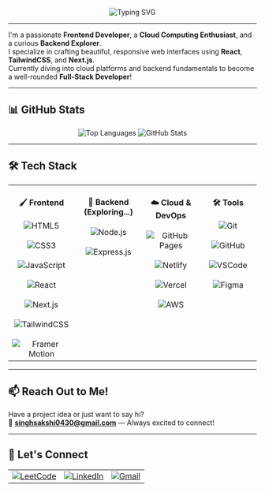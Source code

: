 <p align="center">
  <img src="https://readme-typing-svg.demolab.com?font=Segoe%20UI&size=28&duration=3000&pause=1000&color=1E90FF&center=true&vCenter=true&width=500&lines=Hey+there%2C+Sakshi+this+side!+%F0%9F%91%8B" alt="Typing SVG" />
</p>

---

I'm a passionate **Frontend Developer**, a **Cloud Computing Enthusiast**, and a curious **Backend Explorer**.  
I specialize in crafting beautiful, responsive web interfaces using **React**, **TailwindCSS**, and **Next.js**.  
Currently diving into cloud platforms and backend fundamentals to become a well-rounded **Full-Stack Developer**!

---

## 📊 GitHub Stats

<p align="center">
  <img src="https://github-readme-stats.vercel.app/api/top-langs/?username=Sakshi-Void&layout=compact&theme=tokyonight" alt="Top Languages" />
  <img src="https://github-readme-stats.vercel.app/api?username=Sakshi-Void&show_icons=true&theme=tokyonight" alt="GitHub Stats" />
</p>

---

## 🛠 Tech Stack

<table align="center">
  <tr>
    <td align="center" valign="top" width="150">
      <h4>🖌️ Frontend</h4>
      <img src="https://img.shields.io/badge/HTML5-E34F26?style=flat-square&logo=html5&logoColor=white" alt="HTML5"/><br><br>
      <img src="https://img.shields.io/badge/CSS3-1572B6?style=flat-square&logo=css3" alt="CSS3"/><br><br>
      <img src="https://img.shields.io/badge/JavaScript-F7DF1E?style=flat-square&logo=javascript&logoColor=black" alt="JavaScript"/><br><br>
      <img src="https://img.shields.io/badge/React-61DAFB?style=flat-square&logo=react" alt="React"/><br><br>
      <img src="https://img.shields.io/badge/Next.js-000000?style=flat-square&logo=next.js" alt="Next.js"/><br><br>
      <img src="https://img.shields.io/badge/TailwindCSS-38B2AC?style=flat-square&logo=tailwind-css" alt="TailwindCSS"/><br><br>
      <img src="https://img.shields.io/badge/Framer-black?style=flat-square&logo=framer" alt="Framer Motion"/>
    </td>
    <td align="center" valign="top" width="150">
      <h4>🔧 Backend (Exploring...)</h4>
      <img src="https://img.shields.io/badge/Node.js-339933?style=flat-square&logo=node.js" alt="Node.js"/><br><br>
      <img src="https://img.shields.io/badge/Express.js-000000?style=flat-square&logo=express" alt="Express.js"/>
    </td>
    <td align="center" valign="top" width="150">
      <h4>☁️ Cloud & DevOps</h4>
      <img src="https://img.shields.io/badge/GitHub%20Pages-121013?style=flat-square&logo=github" alt="GitHub Pages"/><br><br>
      <img src="https://img.shields.io/badge/Netlify-00C7B7?style=flat-square&logo=netlify" alt="Netlify"/><br><br>
      <img src="https://img.shields.io/badge/Vercel-000000?style=flat-square&logo=vercel" alt="Vercel"/><br><br>
      <img src="https://img.shields.io/badge/AWS-232F3E?style=flat-square&logo=amazon-aws" alt="AWS"/>
    </td>
    <td align="center" valign="top" width="150">
      <h4>🛠 Tools</h4>
      <img src="https://img.shields.io/badge/Git-F05032?style=flat-square&logo=git" alt="Git"/><br><br>
      <img src="https://img.shields.io/badge/GitHub-181717?style=flat-square&logo=github" alt="GitHub"/><br><br>
      <img src="https://img.shields.io/badge/VSCode-007ACC?style=flat-square&logo=visual-studio-code" alt="VSCode"/><br><br>
      <img src="https://img.shields.io/badge/Figma-F24E1E?style=flat-square&logo=figma" alt="Figma"/>
    </td>
  </tr>
</table>

---

## 📫 Reach Out to Me!

Have a project idea or just want to say hi?  
📧 **singhsakshi0430@gmail.com** — Always excited to connect!

---

## 🔗 Let's Connect

<table align="center">
  <tr>
    <td align="center">
      <a href="https://leetcode.com/Sakshi002" target="_blank">
        <img src="https://img.shields.io/badge/LeetCode-FFA116?style=for-the-badge&logo=LeetCode&logoColor=white" alt="LeetCode" />
      </a>
    </td>
    <td align="center">
      <a href="https://www.linkedin.com/in/sakshi-singh-ds/" target="_blank">
        <img src="https://img.shields.io/badge/LinkedIn-0A66C2?style=for-the-badge&logo=linkedin&logoColor=white" alt="LinkedIn" />
      </a>
    </td>
    <td align="center">
      <a href="mailto:singhsakshi0430@gmail.com" target="_blank">
        <img src="https://img.shields.io/badge/Gmail-D14836?style=for-the-badge&logo=gmail&logoColor=white" alt="Gmail" />
      </a>
    </td>
  </tr>
</table>
